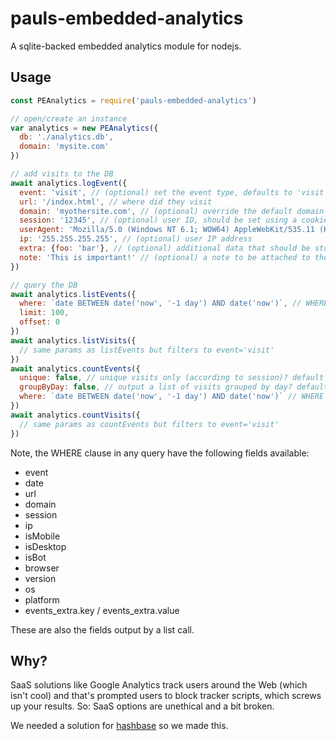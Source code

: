 # pauls-embedded-analytics

A sqlite-backed embedded analytics module for nodejs.

## Usage

```js
const PEAnalytics = require('pauls-embedded-analytics')

// open/create an instance
var analytics = new PEAnalytics({
  db: './analytics.db',
  domain: 'mysite.com'
})

// add visits to the DB
await analytics.logEvent({
  event: 'visit', // (optional) set the event type, defaults to 'visit'
  url: '/index.html', // where did they visit
  domain: 'myothersite.com', // (optional) override the default domain
  session: '12345', // (optional) user ID, should be set using a cookie or similar
  userAgent: 'Mozilla/5.0 (Windows NT 6.1; WOW64) AppleWebKit/535.11 (KHTML, like Gecko) Chrome/17.0.963.79..', // (optional) user agent, lets us parse the browser, os, etc
  ip: '255.255.255.255', // (optional) user IP address
  extra: {foo: 'bar'}, // (optional) additional data that should be stored
  note: 'This is important!' // (optional) a note to be attached to the event
})

// query the DB
await analytics.listEvents({
  where: `date BETWEEN date('now', '-1 day') AND date('now')`, // WHERE clause
  limit: 100,
  offset: 0
})
await analytics.listVisits({
  // same params as listEvents but filters to event='visit'
})
await analytics.countEvents({
  unique: false, // unique visits only (according to session)? default false
  groupByDay: false, // output a list of visits grouped by day? default false (one count)
  where: `date BETWEEN date('now', '-1 day') AND date('now')` // WHERE clause
})
await analytics.countVisits({
  // same params as countEvents but filters to event='visit'
})
```

Note, the WHERE clause in any query have the following fields available:

 - event
 - date
 - url
 - domain
 - session
 - ip
 - isMobile
 - isDesktop
 - isBot
 - browser
 - version
 - os
 - platform
 - events_extra.key / events_extra.value

These are also the fields output by a list call.

## Why?

SaaS solutions like Google Analytics track users around the Web (which isn't cool) and that's prompted users to block tracker scripts, which screws up your results. So: SaaS options are unethical and a bit broken.

We needed a solution for [hashbase](https://hashbase.io) so we made this.